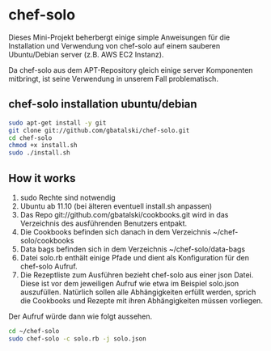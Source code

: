 # chef-solo

Dieses Mini-Projekt beherbergt einige simple Anweisungen für die Installation 
und Verwendung von chef-solo auf einem sauberen Ubuntu/Debian server (z.B. AWS EC2 Instanz). 

Da chef-solo aus dem APT-Repository gleich einige server Komponenten mitbringt, 
ist seine Verwendung in unserem Fall problematisch.


## chef-solo installation ubuntu/debian 

 
```bash
sudo apt-get install -y git
git clone git://github.com/gbatalski/chef-solo.git
cd chef-solo
chmod +x install.sh
sudo ./install.sh
```

## How it works

1. sudo Rechte sind notwendig
1. Ubuntu ab 11.10 (bei älteren eventuell install.sh anpassen)
1. Das Repo git://github.com/gbatalski/cookbooks.git wird in das Verzeichnis des ausführenden Benutzers entpakt. 
1. Die Cookbooks befinden sich danach in dem Verzeichnis ~/chef-solo/cookbooks
1. Data bags befinden sich in dem Verzeichnis ~/chef-solo/data-bags
1. Datei solo.rb enthält einige Pfade und dient als Konfiguration für den chef-solo Aufruf.  
1. Die Rezeptliste zum Ausführen bezieht chef-solo aus einer json Datei. Diese ist vor dem jeweiligen Aufruf wie etwa im Beispiel solo.json auszufüllen. Natürlich sollen alle Abhängigkeiten erfüllt werden, sprich die Cookbooks und Rezepte mit ihren Abhängigkeiten müssen vorliegen.


Der Aufruf würde dann wie folgt aussehen.

```bash
cd ~/chef-solo   
sudo chef-solo -c solo.rb -j solo.json
```
